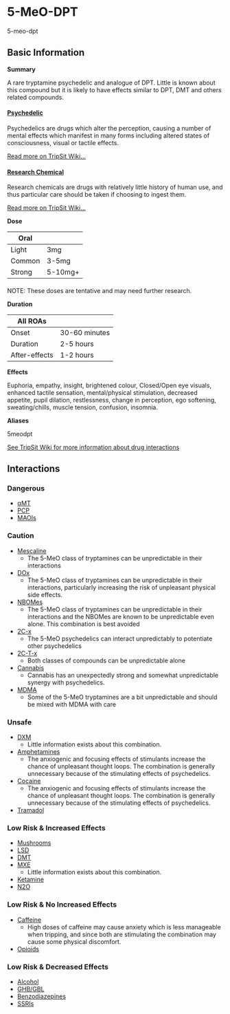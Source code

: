 # 5-MeO-DPT

5-meo-dpt

## Basic Information

**Summary**

A rare tryptamine psychedelic and analogue of DPT. Little is known about this compound but it is likely to have effects similar to DPT, DMT and others related compounds.

#### [Psychedelic](/category/psychedelic)

Psychedelics are drugs which alter the perception, causing a number of mental effects which manifest in many forms including altered states of consciousness, visual or tactile effects.

[Read more on TripSit Wiki...](#{category.wiki})

#### [Research Chemical](/category/research-chemical)

Research chemicals are drugs with relatively little history of human use, and thus particular care should be taken if choosing to ingest them.

[Read more on TripSit Wiki...](#{category.wiki})

**Dose**

| Oral   |         |
| ------ | ------- |
| Light  | 3mg     |
| Common | 3-5mg   |
| Strong | 5-10mg+ |

#### 

 NOTE: These doses are tentative and may need further research.

**Duration**

| All ROAs      |               |
| ------------- | ------------- |
| Onset         | 30-60 minutes |
| Duration      | 2-5 hours     |
| After-effects | 1-2 hours     |

**Effects**

Euphoria, empathy, insight, brightened colour, Closed/Open eye visuals, enhanced tactile sensation, mental/physical stimulation, decreased appetite, pupil dilation, restlessness, change in perception, ego softening, sweating/chills, muscle tension, confusion, insomnia.

**Aliases**

5meodpt  

[See TripSit Wiki for more information about drug interactions](http://combo.tripsit.me/)

## Interactions

### Dangerous

* [αMT](/amt)
* [PCP](/pcp)
* [MAOIs](https://wiki.tripsit.me/wiki/Antidepressants#MAOIs)

### Caution

* [Mescaline](/mescaline)  
   * The 5-MeO class of tryptamines can be unpredictable in their interactions
* [DOx](https://wiki.tripsit.me/wiki/DOx)  
   * The 5-MeO class of tryptamines can be unpredictable in their interactions, particularly increasing the risk of unpleasant physical side effects.
* [NBOMes](https://wiki.tripsit.me/wiki/NBOMes)  
   * The 5-MeO class of tryptamines can be unpredictable in their interactions and the NBOMes are known to be unpredictable even alone. This combination is best avoided
* [2C-x](https://wiki.tripsit.me/wiki/2C-X)  
   * The 5-MeO psychedelics can interact unpredictably to potentiate other psychedelics
* [2C-T-x](https://wiki.tripsit.me/wiki/2C-X)  
   * Both classes of compounds can be unpredictable alone
* [Cannabis](/cannabis)  
   * Cannabis has an unexpectedly strong and somewhat unpredictable synergy with psychedelics.
* [MDMA](/mdma)  
   * Some of the 5-MeO tryptamines are a bit unpredictable and should be mixed with MDMA with care

### Unsafe

* [DXM](/dxm)  
   * Little information exists about this combination.
* [Amphetamines](https://wiki.tripsit.me/wiki/Amphetamine)  
   * The anxiogenic and focusing effects of stimulants increase the chance of unpleasant thought loops. The combination is generally unnecessary because of the stimulating effects of psychedelics.
* [Cocaine](/cocaine)  
   * The anxiogenic and focusing effects of stimulants increase the chance of unpleasant thought loops. The combination is generally unnecessary because of the stimulating effects of psychedelics.
* [Tramadol](/tramadol)

### Low Risk & Increased Effects

* [Mushrooms](/mushrooms)
* [LSD](/lsd)
* [DMT](/dmt)
* [MXE](/mxe)  
   * Little information exists about this combination.
* [Ketamine](/ketamine)
* [N2O](/nitrous)

### Low Risk & No Increased Effects

* [Caffeine](/caffeine)  
   * High doses of caffeine may cause anxiety which is less manageable when tripping, and since both are stimulating the combination may cause some physical discomfort.
* [Opioids](https://wiki.tripsit.me/wiki/Opioids)

### Low Risk & Decreased Effects

* [Alcohol](/alcohol)
* [GHB/GBL](https://wiki.tripsit.me/wiki/GHB)
* [Benzodiazepines](https://wiki.tripsit.me/wiki/Benzodiazepines)
* [SSRIs](https://wiki.tripsit.me/wiki/Antidepressants#SSRIs)